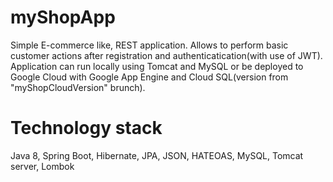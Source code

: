 # myShopApp

Simple E-commerce like, REST application. Allows to perform basic customer actions after registration and authenticatication(with use of JWT).
Application can run locally using Tomcat and MySQL or be deployed to Google Cloud with Google App Engine and Cloud SQL(version from "myShopCloudVersion" brunch).

# Technology stack

Java 8,
Spring Boot,
Hibernate, 
JPA,
JSON,
HATEOAS,
MySQL,
Tomcat server,
Lombok
